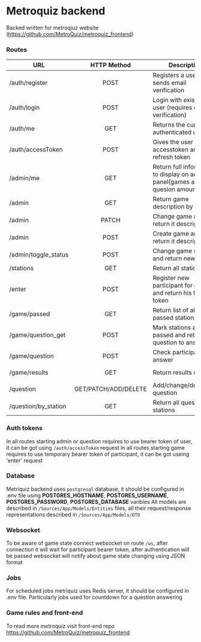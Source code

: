 # Metroquiz backend
Backed written for metroqiuz website (https://github.com/MetroQuiz/metroquiz_frontend)
### Routes
| URL                             | HTTP Method | Description                                              | Content (Body)          |
|---------------------------------|:-----------:|----------------------------------------------------------|-------------------------|
| /auth/register                   |     POST    | Registers a user and sends email verification            | `RegisterRequest`       |
| /auth/login                      |     POST    | Login with existing user (requires email verification)   | `LoginRequest`          |
| /auth/me                         |     GET     | Returns the current authenticated user                   | None                    |
| /auth/accessToken                |     POST    | Gives the user a new accesstoken and refresh token       | `AccessTokenRequest`    |
| /admin/me                        |     GET     | Return full information to display on admin panel(games and quesion amount       | `AllGameResponse`    |
| /admin                           |     GET     | Return game description by it UUID                       | `GameAdminResponse`     |
| /admin                           |     PATCH   | Change game and return it description                    | `GameAdminResponse`     |
| /admin                           |     POST    | Create game and return it description                    | `GameAdminResponse`     |
| /admin/toggle_status             |     POST    | Change game status and return new one                    | `GameStatusResponse`    |
| /stations                        |     GET     | Return all stations                                      | `[Station.StationResponse]`|
| /enter                           |     POST    | Register new participant for game and return his tmp token | `EnterResponse`       |
| /game/passed                     |     GET     | Return list of already passed stations                   | `GameInfoResponse`      |
| /game/question_get               |     POST    | Mark stations as passed and return question to answer    | `QuestionResponse`      |
| /game/question                   |     POST    | Check participant answer                                 | `AnswerResponse`        |
| /game/results                    |     GET     | Return results of game                                   | `[String: Int]`<br/>(Name : score)       |
| /question                        | GET/PATCH/ADD/DELETE | Add/change/delete/get question                  | `QuesionResponse`       |
| /question/by_station             | GET         | Return all question for stations                         | `[QuesionResponse]`       |

### Auth tokens
In all routes starting admin or question requires to use bearer token of user, it can be got using `/auth/accessToken` request
In all routes starting game requires to use temporary bearer token of participant, it can be got useing 'enter' request

### Database
Metriquiz backend uses `postgresql` database, it should be configured in .env file using **POSTGRES_HOSTNAME**, **POSTGRES_USERNAME**, **POSTGRES_PASSWORD**, **POSTGRES_DATABASE** varibles
All models are described in `/Sources/App/Models/Entities` files, all their request/response  representations described in `/Sources/App/Models/DTO`

### Websocket
To be aware of game state connect websocket on route `/ws`, after connection it will wait for participant bearer token, after authentication will be passed websocket will notify about game state changing using JSON format

### Jobs
For scheduled jobs metriquiz uses Redis server, it should be configured in .env file. Particularly jobs used for countdown for a question answering

### Game rules and front-end
To read more metroquiz visit front-end repo https://github.com/MetroQuiz/metroquiz_frontend
